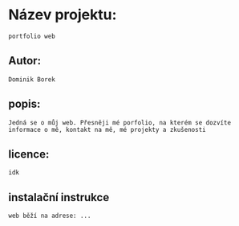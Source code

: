 # Název projektu:
    portfolio web

## Autor:
    Dominik Borek

## popis:
    Jedná se o můj web. Přesněji mé porfolio, na kterém se dozvíte informace o mě, kontakt na mě, mé projekty a zkušenosti

## licence:
    idk

## instalační instrukce
    web běží na adrese: ...